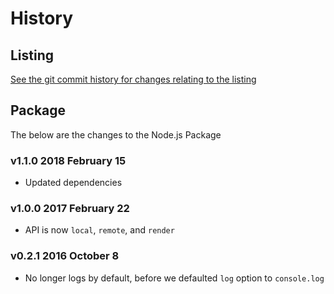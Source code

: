 # History

## Listing

[See the git commit history for changes relating to the listing](https://github.com/bevry/staticsitegenerators-list/commits/master)


## Package

The below are the changes to the Node.js Package

### v1.1.0 2018 February 15
- Updated dependencies

### v1.0.0 2017 February 22
- API is now `local`, `remote`, and `render`

### v0.2.1 2016 October 8
- No longer logs by default, before we defaulted `log` option to `console.log`
